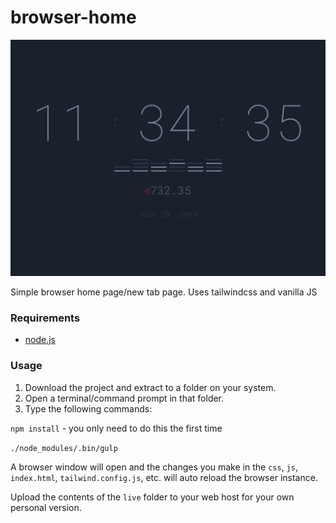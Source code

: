 # browser-home

![home](screenshot.png)

Simple browser home page/new tab page. Uses tailwindcss and vanilla JS

### Requirements

* [node.js](https://nodejs.org/)

### Usage

1. Download the project and extract to a folder on your system.
2. Open a terminal/command prompt in that folder.
3. Type the following commands:

`npm install` - you only need to do this the first time

`./node_modules/.bin/gulp`

A browser window will open and the changes you make in the `css`, `js`, `index.html`, `tailwind.config.js`, etc. will auto reload the browser instance.

Upload the contents of the `live` folder to your web host for your own personal version.
